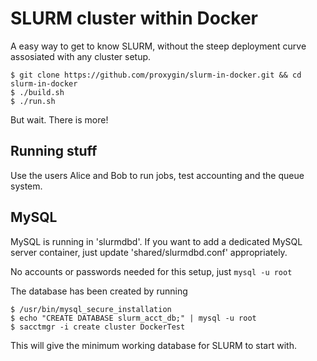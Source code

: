 # SLURM cluster within Docker

A easy way to get to know SLURM, without the steep deployment curve assosiated
with any cluster setup.

```
$ git clone https://github.com/proxygin/slurm-in-docker.git && cd slurm-in-docker
$ ./build.sh
$ ./run.sh
```

But wait. There is more! 

## Running stuff

Use the users Alice and Bob to run jobs, test accounting and the queue system.

## MySQL

MySQL is running in 'slurmdbd'. If you want to add a dedicated MySQL server
container, just update 'shared/slurmdbd.conf' appropriately.

No accounts or passwords needed for this setup, just `mysql -u root`

The database has been created by running

```
$ /usr/bin/mysql_secure_installation
$ echo "CREATE DATABASE slurm_acct_db;" | mysql -u root
$ sacctmgr -i create cluster DockerTest
```

This will give the minimum working database for SLURM to start with.
